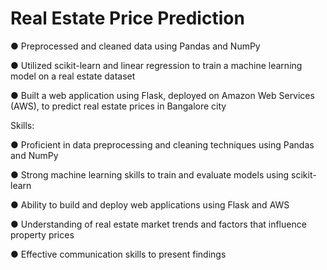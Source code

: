 # Real Estate Price Prediction 

● Preprocessed and cleaned data using Pandas and NumPy

● Utilized scikit-learn and linear regression to train a machine learning model on a real estate dataset

● Built a web application using Flask, deployed on Amazon Web Services (AWS), to predict real estate prices in Bangalore city

Skills:

● Proficient in data preprocessing and cleaning techniques using Pandas and NumPy

● Strong machine learning skills to train and evaluate models using scikit-learn

● Ability to build and deploy web applications using Flask and AWS

● Understanding of real estate market trends and factors that influence property prices

● Effective communication skills to present findings 



